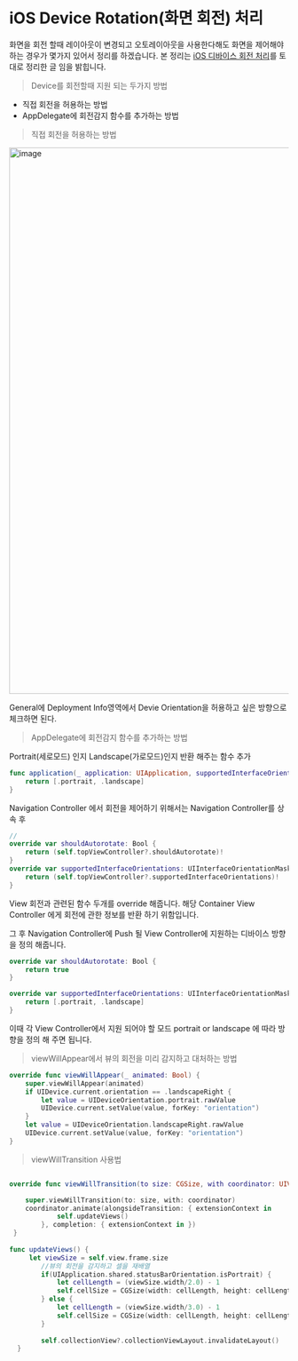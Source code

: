 # iOS Device Rotation(화면 회전) 처리

화면을 회전 할때 레이아웃이 변경되고 오토레이아웃을 사용한다해도 화면을 제어해야하는 경우가 몇가지 있어서 정리를 하겠습니다.
본 정리는 [iOS 디바이스 회전 처리](https://medium.com/@jongwonwoo/ios-디바이스-회전-처리에-대한-정리-340f37204a27)를 토대로 정리한 글 임을 밝힙니다.

> Device를 회전할때 지원 되는 두가지 방법

- 직접 회전을 허용하는 방법
- AppDelegate에 회전감지 함수를 추가하는 방법




> 직접 회전을 허용하는 방법

<img width="984" alt="image" src="https://user-images.githubusercontent.com/33486820/52784057-2fb38580-3097-11e9-833e-a03d3bd73810.png">

General에 Deployment Info영역에서 Devie Orientation을 허용하고 싶은 방향으로 체크하면 된다.

> AppDelegate에 회전감지 함수를 추가하는 방법

Portrait(세로모드) 인지 Landscape(가로모드)인지 반환 해주는 함수 추가

```swift
func application(_ application: UIApplication, supportedInterfaceOrientationsFor window: UIWindow?) -> UIInterfaceOrientationMask {
    return [.portrait, .landscape]
}
```

Navigation Controller 에서 회전을 제어하기 위해서는 Navigation Controller를 상속 후 

```swift
//
override var shouldAutorotate: Bool {
    return (self.topViewController?.shouldAutorotate)!
}
override var supportedInterfaceOrientations: UIInterfaceOrientationMask {
    return (self.topViewController?.supportedInterfaceOrientations)!
}
```

View 회전과 관련된 함수 두개를 override 해줍니다. 해당 Container View Controller 에게 회전에 관한 정보를 반환 하기 위함입니다.


그 후 Navigation Controller에 Push 될 View Controller에 지원하는 디바이스 방향을 정의 해줍니다.

```swift
override var shouldAutorotate: Bool {
    return true
}

override var supportedInterfaceOrientations: UIInterfaceOrientationMask {
    return [.portrait, .landscape]
}
```

이때 각 View Controller에서 지원 되어야 할 모드 portrait or landscape 에 따라 방향을 정의 해 주면 됩니다.

> viewWillAppear에서 뷰의 회전을 미리 감지하고 대처하는 방법

```swift
override func viewWillAppear(_ animated: Bool) {
    super.viewWillAppear(animated)
    if UIDevice.current.orientation == .landscapeRight {
        let value = UIDeviceOrientation.portrait.rawValue
        UIDevice.current.setValue(value, forKey: "orientation")
    }
    let value = UIDeviceOrientation.landscapeRight.rawValue
    UIDevice.current.setValue(value, forKey: "orientation")
}
```

> viewWillTransition 사용법

```swift

override func viewWillTransition(to size: CGSize, with coordinator: UIViewControllerTransitionCoordinator) {

	super.viewWillTransition(to: size, with: coordinator)	
    coordinator.animate(alongsideTransition: { extensionContext in
            self.updateViews()
        }, completion: { extensionContext in })
 }
    
func updateViews() {
     let viewSize = self.view.frame.size
        //뷰의 회전을 감지하고 셀을 재배열
        if(UIApplication.shared.statusBarOrientation.isPortrait) {
            let cellLength = (viewSize.width/2.0) - 1
            self.cellSize = CGSize(width: cellLength, height: cellLength)
        } else {
            let cellLength = (viewSize.width/3.0) - 1
            self.cellSize = CGSize(width: cellLength, height: cellLength)
        }
        
        self.collectionView?.collectionViewLayout.invalidateLayout()
  }
```












